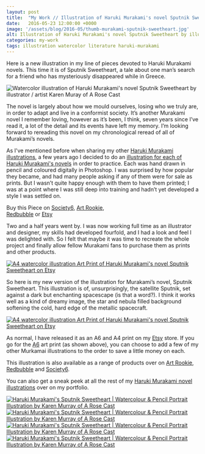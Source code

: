 ```yaml
---
layout: post
title:  "My Work // Illustration of Haruki Murakami's novel Sputnik Sweetheart"
date: 	2016-05-23 12:00:00 +0000
image: '/assets/blog/2016-05/thumb-murakami-sputnik-sweetheart.jpg'
alt: Illustration of Haruki Murakami's novel Sputnik Sweetheart by illustrator / artist Karen Muray of A Rose Cast
categories: my-work
tags: illustration watercolor literature haruki-murakami
---
```


<p class="intro">Here is a new illustration in my line of pieces devoted to Haruki Murakami novels. This time it is of Sputnik Sweetheart, a tale about one man’s search for a friend who has mysteriously disappeared while in Greece.</p>

![Watercolor illustration of Haruki Murakami's novel Sputnik Sweetheart by illustrator / artist Karen Muray of A Rose Cast](/assets/folio/murakami/illustration-murakami-sputniksweetheart.jpg "Watercolor illustration of Haruki Murakami's novel Sputnik Sweetheart by illustrator / artist Karen Muray of A Rose Cast")

The novel is largely about how we mould ourselves, losing who we truly are, in order to adapt and live in a conformist society. It’s another Murakami novel I remember loving, however as it’s been, I think, seven years since I’ve read it, a lot of the detail and its events have left my memory. I’m looking forward to rereading this novel on my chronological reread of all of Murakami’s novels.

As I've mentioned before when sharing my other [Haruki Murakami illustrations](/tag/Haruki-Murakami/ "Watercolour Illustration for Haruki Murakami's Novels"), a few years ago I decided to do an [illustration for each of Haruki Murakami's novels](http://www.akaihane.co.uk/post/54588755092/haruki-murakami "The original Haruki Murakami novel illustrations") in order to practice. Each was hand drawn in pencil and coloured digitally in Photoshop. I was surprised by how popular they became, and had many people asking if any of them were for sale as prints. But I wasn’t quite happy enough with them to have them printed; I was at a point where I was still deep into training and hadn’t yet developed a style I was settled on.

<div class="highlight">
	Buy <span class="the">this</span> Piece <span class="the">on</span> <a href="https://society6.com/akai_hane/collection/haruki-murakami-novel-illustrations" title="Buy Watercolor illustration of Haruki Murakami's novel Sputnik Sweetheart on the A Rose Cast Society6 store">Society6</a>, <span class="the"></span> <a href="http://artrookie.co.uk/profile_items.php?designer=ARoseCast&design=9502" title="Buy Watercolor illustration of Haruki Murakami's novel Sputnik Sweetheart on the A Rose Cast Art Rookie store">Art Rookie</a>,<br></span> <a href="http://www.redbubble.com/people/arosecast/collections/512595-haruki-murakami-novel-illustrations" title="Buy Watercolor illustration of Haruki Murakami's novel Sputnik Sweetheart on the A Rose Cast Redbubble store">Redbubble</a> <span class="the">or</span> <a href="https://www.etsy.com/listing/281405996/haruki-murakamis-sputnik-sweetheart-a4" title="Etsy">Etsy</a>
</div>

Two and a half years went by. I was now working full time as an illustrator and designer, my skills had developed fourfold, and I had a look and feel I was delighted with. So I felt that maybe it was time to recreate the whole project and finally allow fellow Murakami fans to purchase them as prints and other products.

<div class="row">
	<div class="col-md-12">
		<a href="https://www.etsy.com/listing/281405996/haruki-murakamis-sputnik-sweetheart-a4" title="A4 watercolor illustration Art Print of Haruki Murakami's novel Sputnik Sweetheart on Etsy"><img src="/assets/blog/2016-05/murakami-sputnik-sweetheart-a4-art-print.jpg" alt="A4 watercolor illustration Art Print of Haruki Murakami's novel Sputnik Sweetheart on Etsy"></a>
	</div>
</div>

So here is my new version of the illustration for Murakami’s novel, Sputnik Sweetheart. This illustration is of, unsurprisingly, the satellite Sputnik, set against a dark but enchanting spacescape (is that a word?). I think it works well as a kind of dreamy image, the star and nebula filled background softening the cold, hard edge of the metallic spacecraft.

<div class="row">
	<div class="col-md-12">
		<a href="https://www.etsy.com/listing/267617721/haruki-murakami-watercolor-novel" title="A6 watercolor illustration Art Prints of Haruki Murakami's novels including Sputnik Sweetheart on Etsy"><img src="/assets/blog/2016-05/murakami-a6-art-prints.jpg" alt="A4 watercolor illustration Art Print of Haruki Murakami's novel Sputnik Sweetheart on Etsy"></a>
	</div>
</div>

As normal, I have released it as an A6 and A4 print on my [Etsy](https://www.etsy.com/shop/ARoseCast?section_id=18192366 "Watercolour Illustration for Haruki Murakami's Sputnik Sweetheart on Esty") store. If you go for the [A6](https://www.etsy.com/listing/267617721/haruki-murakami-watercolor-novel "A6 watercolor illustration Art Print of Haruki Murakami's novel Sputnik Sweetheart on Etsy") art print (as shown above), you can choose to add a few of my other Murkamai illustrations to the order to save a little money on each.

This illustration is also available as a range of products over on [Art Rookie](http://artrookie.co.uk/profile_items.php?designer=ARoseCast&design=9502 "Watercolour Illustration for Haruki Murakami's Sputnik Sweetheart on Art Rookie"), [Redbubble](http://www.redbubble.com/people/arosecast/collections/512595-haruki-murakami-novel-illustrations "Watercolour Illustration for Haruki Murakami's Sputnik Sweetheart on Redbubble") and [Society6](https://society6.com/akai_hane/collection/haruki-murakami-novel-illustrations "Watercolour Illustration for Haruki Murakami's Sputnik Sweetheart on Society6").

You can also get a sneak peek at all the rest of my <a href="/project/illustration-murakami.html" title="Haruki Murakami novel watercolor illustrations by illustrator / artist Karen Muray of A Rose Cast">Haruki Murakami novel illustrations</a> over on my portfolio.

<div class="row">
	<div class="col-md-6">
		<a href="https://society6.com/product/haruki-murakamis-sputnik-sweetheart--a4-illustration-of-the-sputnik-satellite-in-space-in-pencil_print#1=45" title="Buy Watercolour Illustration for Haruki Murakami's Sputnik Sweetheart as a range of products on my Society6 Store"><img src="/assets/blog/2016-05/society6-sputnik-sweetheart-curtain.jpg" alt="Haruki Murakami's Sputnik Sweetheart | Watercolour &amp; Pencil Portrait Illustration by Karen Murray of A Rose Cast" title="Shower Curtain of Haruki Murakami's Sputnik Sweetheart | Watercolour &amp; Pencil Portrait Illustration by @arosecast"></a>
	</div>
	<div class="col-md-6">
		<a href="https://society6.com/product/haruki-murakamis-sputnik-sweetheart--a4-illustration-of-the-sputnik-satellite-in-space-in-pencil_print#1=45" title="Buy Watercolour Illustration for Haruki Murakami's Sputnik Sweetheart as a range of products on my Society6 Store"><img src="/assets/blog/2016-05/society6-sputnik-sweetheart-phone-skins.jpg" alt="Haruki Murakami's Sputnik Sweetheart | Watercolour &amp; Pencil Portrait Illustration by Karen Murray of A Rose Cast" title="iPhone Skin of Haruki Murakami's Sputnik Sweetheart | Watercolour &amp; Pencil Portrait Illustration by @arosecast"></a>
	</div>
</div>

<div class="row">
	<div class="col-md-6">
		<a href="http://www.redbubble.com/people/arosecast/works/21937761-haruki-murakamis-sputnik-sweetheart-illustration-of-the-sputnik-satellite-in-space-in-pencil-and-watercolour?c=512595-haruki-murakami-novel-illustrations" title="Buy Watercolour Illustration for Haruki Murakami's Sputnik Sweetheart as a range of products on my Redbubble Store"><img src="/assets/blog/2016-05/redbubble-sputnik-sweetheart-pillow.jpg" alt="Haruki Murakami's Sputnik Sweetheart | Watercolour &amp; Pencil Portrait Illustration by Karen Murray of A Rose Cast" title="Mug of Haruki Murakami's Sputnik Sweetheart | Watercolour &amp; Pencil Portrait Illustration by @arosecast"></a>
	</div>
	<div class="col-md-6">
		<a href="http://www.redbubble.com/people/arosecast/works/21937761-haruki-murakamis-sputnik-sweetheart-illustration-of-the-sputnik-satellite-in-space-in-pencil-and-watercolour?c=512595-haruki-murakami-novel-illustrations" title="Buy Watercolour Illustration for Haruki Murakami's Sputnik Sweetheart as a range of products on my Redbubble Store"><img src="/assets/blog/2016-05/redbubble-sputnik-sweetheart-bags.jpg" alt="Haruki Murakami's Sputnik Sweetheart | Watercolour &amp; Pencil Portrait Illustration by Karen Murray of A Rose Cast" title="Tote Bag of Haruki Murakami's Sputnik Sweetheart | Watercolour &amp; Pencil Portrait Illustration by @arosecast"></a>
	</div>
</div>



<div style="display: none;">
	<img src="/assets/blog/2016-05/haruki-murakami-art-prints.jpg" alt="Haruki Murakami novel watercolor illustrations by illustrator / artist Karen Muray of A Rose Cast" title="Haruki Murakami novel watercolor illustrations by illustrator / artist Karen Muray of A Rose Cast @arosecast">
</div>